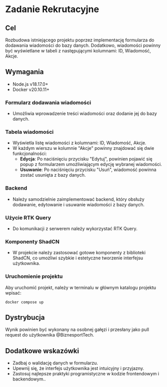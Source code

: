 # Zadanie Rekrutacyjne

## Cel

Rozbudowa istniejącego projektu poprzez implementację formularza do dodawania wiadomości do bazy danych. Dodatkowo, wiadomości powinny być wyświetlane w tabeli z następującymi kolumnami: ID, Wiadomość, Akcje.

## Wymagania

- Node.js v18.17.0+
- Docker v20.10.11+

### Formularz dodawania wiadomości

- Umożliwia wprowadzenie treści wiadomości oraz dodanie jej do bazy danych.

### Tabela wiadomości

- Wyświetla listę wiadomości z kolumnami: ID, Wiadomość, Akcje.
- W każdym wierszu w kolumnie "Akcje" powinny znajdować się dwie funkcjonalności:
  - **Edycja**: Po naciśnięciu przycisku "Edytuj", powinien pojawić się popup z formularzem umożliwiającym edycję wybranej wiadomości.
  - **Usuwanie**: Po naciśnięciu przycisku "Usuń", wiadomość powinna zostać usunięta z bazy danych.

### Backend

- Należy samodzielnie zaimplementować backend, który obsłuży dodawanie, edytowanie i usuwanie wiadomości z bazy danych.

### Użycie RTK Query

- Do komunikacji z serwerem należy wykorzystać RTK Query.

### Komponenty ShadCN

- W projekcie należy zastosować gotowe komponenty z biblioteki ShadCN, co umożliwi szybkie i estetyczne tworzenie interfejsu użytkownika.

### Uruchomienie projektu

Aby uruchomić projekt, należy w terminalu w głównym katalogu projektu wpisać:

```
docker compose up
```

## Dystrybucja

Wynik powinien być wykonany na osobnej gałęzi i przesłany jako pull request do użytkownika @BiznesportTech.

## Dodatkowe wskazówki

- Zadbaj o walidację danych w formularzu.
- Upewnij się, że interfejs użytkownika jest intuicyjny i przyjazny.
- Zastosuj najlepsze praktyki programistyczne w kodzie frontendowym i backendowym..
